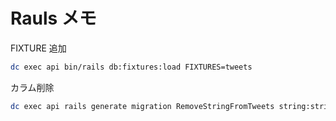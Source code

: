 # Rauls メモ

FIXTURE 追加

```bash
dc exec api bin/rails db:fixtures:load FIXTURES=tweets
```

カラム削除

```bash
dc exec api rails generate migration RemoveStringFromTweets string:string
```
